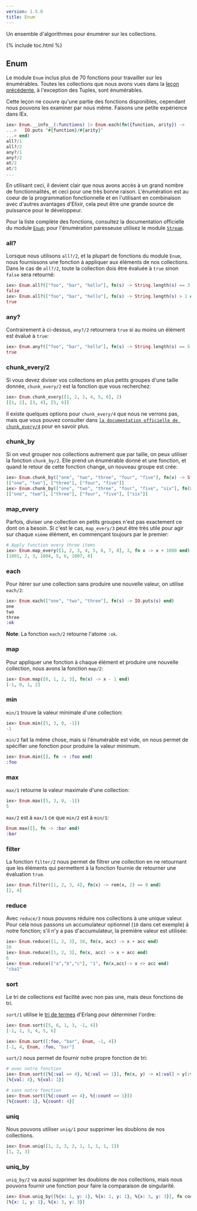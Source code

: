 ```yaml
---
version: 1.5.0
title: Enum
---
```


Un ensemble d'algorithmes pour énumérer sur les collections.

{% include toc.html %}

## Enum

Le module `Enum` inclus plus de 70 fonctions pour travailler sur les énumérables. Toutes les collections que nous avons vues dans la [leçon précédente](../collections/), à l'exception des Tuples, sont énumérables.

Cette leçon ne couvre qu'une partie des fonctions disponibles, cependant nous pouvons les examiner par nous même. Faisons une petite expérience dans IEx.

```elixir
iex> Enum.__info__(:functions) |> Enum.each(fn({function, arity}) ->
...>   IO.puts "#{function}/#{arity}"
...> end)
all?/1
all?/2
any?/1
any?/2
at/2
at/3
...
```

En utilisant ceci, il devient clair que nous avons accès à un grand nombre de fonctionnalités, et ceci pour une très bonne raison.
L'énumération est au coeur de la programmation fonctionnelle et en l'utilisant en combinaison avec d'autres avantages d'Elixir, cela peut être une grande source de puissance pour le développeur.

Pour la liste complète des fonctions, consultez la documentation officielle du module [`Enum`](https://hexdocs.pm/elixir/Enum.html); pour l'énumération paresseuse utilisez le module [`Stream`](https://hexdocs.pm/elixir/Stream.html).

### all?

Lorsque nous utilisons `all?/2`, et la plupart de fonctions du module `Enum`, nous fournissons une fonction à appliquer aux éléments de nos collections. Dans le cas de `all?/2`, toute la collection dois être évaluée à `true` sinon `false` sera retourné:

```elixir
iex> Enum.all?(["foo", "bar", "hello"], fn(s) -> String.length(s) == 3 end)
false
iex> Enum.all?(["foo", "bar", "hello"], fn(s) -> String.length(s) > 1 end)
true
```

### any?

Contrairement à ci-dessus, `any?/2` retournera `true` si au moins un élément est évalué à `true`:

```elixir
iex> Enum.any?(["foo", "bar", "hello"], fn(s) -> String.length(s) == 5 end)
true
```

### chunk_every/2

Si vous devez diviser vos collections en plus petits groupes d'une taille donnée, `chunk_every/2` est la fonction que vous recherchez:

```elixir
iex> Enum.chunk_every([1, 2, 3, 4, 5, 6], 2)
[[1, 2], [3, 4], [5, 6]]
```

Il existe quelques options pour `chunk_every/4` que nous ne verrons pas, mais que vous pouvez consulter dans [`la documentation officielle de chunk_every/4`](https://hexdocs.pm/elixir/Enum.html#chunk_every/4) pour en savoir plus.

### chunk_by

Si on veut grouper nos collections autrement que par taille, on peux utiliser la fonction `chunk_by/2`. Elle prend un énumérable donné et une fonction, et quand le retour de cette fonction change, un nouveau groupe est crée:

```elixir
iex> Enum.chunk_by(["one", "two", "three", "four", "five"], fn(x) -> String.length(x) end)
[["one", "two"], ["three"], ["four", "five"]]
iex> Enum.chunk_by(["one", "two", "three", "four", "five", "six"], fn(x) -> String.length(x) end)
[["one", "two"], ["three"], ["four", "five"], ["six"]]
```

### map_every

Parfois, diviser une collection en petits groupes n'est pas exactement ce dont on a besoin. Si c'est le cas, `map_every/3` peut être très utile pour agir sur chaque `nième` élément, en commençant toujours par le premier:

```elixir
# Apply function every three items
iex> Enum.map_every([1, 2, 3, 4, 5, 6, 7, 8], 3, fn x -> x + 1000 end)
[1001, 2, 3, 1004, 5, 6, 1007, 8]
```

### each

Pour itérer sur une collection sans produire une nouvelle valeur, on utilise `each/2`:

```elixir
iex> Enum.each(["one", "two", "three"], fn(s) -> IO.puts(s) end)
one
two
three
:ok
```

__Note__: La fonction `each/2` retourne l'atome `:ok`.

### map

Pour appliquer une fonction à chaque élément et produire une nouvelle collection, nous avons la fonction `map/2`:

```elixir
iex> Enum.map([0, 1, 2, 3], fn(x) -> x - 1 end)
[-1, 0, 1, 2]
```

### min

`min/1` trouve la valeur minimale d'une collection:

```elixir
iex> Enum.min([5, 3, 0, -1])
-1
```

`min/2` fait la même chose, mais si l'énumérable est vide, on nous permet de spécifier une fonction pour produire la valeur minimum.

```elixir
iex> Enum.min([], fn -> :foo end)
:foo
```

### max

`max/1` retourne la valeur maximale d'une collection:

```elixir
iex> Enum.max([5, 3, 0, -1])
5
```

`max/2` est à `max/1` ce que `min/2` est à `min/1`:

```elixir
Enum.max([], fn -> :bar end)
:bar
```

### filter

La fonction `filter/2` nous permet de filtrer une collection en ne retournant que les éléments qui permettent à la fonction fournie de retourner une évaluation `true`.

```elixir
iex> Enum.filter([1, 2, 3, 4], fn(x) -> rem(x, 2) == 0 end)
[2, 4]
```

### reduce

Avec `reduce/3` nous pouvons réduire nos collections à une unique valeur. Pour cela nous passons un accumulateur optionnel (`10` dans cet exemple) à notre fonction; s'il n'y a pas d'accumulateur, la première valeur est utilisée:

```elixir
iex> Enum.reduce([1, 2, 3], 10, fn(x, acc) -> x + acc end)
16
iex> Enum.reduce([1, 2, 3], fn(x, acc) -> x + acc end)
6
iex> Enum.reduce(["a","b","c"], "1", fn(x,acc)-> x <> acc end)
"cba1"
```

### sort

Le tri de collections est facilité avec non pas une, mais deux fonctions de tri.

`sort/1` utilise le [tri de termes](http://erlang.org/doc/reference_manual/expressions.html#term-comparisons) d'Erlang pour déterminer l'ordre:

```elixir
iex> Enum.sort([5, 6, 1, 3, -1, 4])
[-1, 1, 3, 4, 5, 6]

iex> Enum.sort([:foo, "bar", Enum, -1, 4])
[-1, 4, Enum, :foo, "bar"]
```

`sort/2` nous permet de fournir notre propre fonction de tri:

```elixir
# avec notre fonction
iex> Enum.sort([%{:val => 4}, %{:val => 1}], fn(x, y) -> x[:val] > y[:val] end)
[%{val: 4}, %{val: 1}]

# sans notre fonction
iex> Enum.sort([%{:count => 4}, %{:count => 1}])
[%{count: 1}, %{count: 4}]
```

### uniq

Nous pouvons utiliser `uniq/1` pour supprimer les doublons de nos collections.

```elixir
iex> Enum.uniq([1, 2, 3, 2, 1, 1, 1, 1, 1])
[1, 2, 3]
```

### uniq_by

`uniq_by/2` va aussi supprimer les doublons de nos collections, mais nous pouvons fournir une fonction pour faire la comparaison de singularité.

```elixir
iex> Enum.uniq_by([%{x: 1, y: 1}, %{x: 2, y: 1}, %{x: 3, y: 3}], fn coord -> coord.y end)
[%{x: 1, y: 1}, %{x: 3, y: 3}]
```
